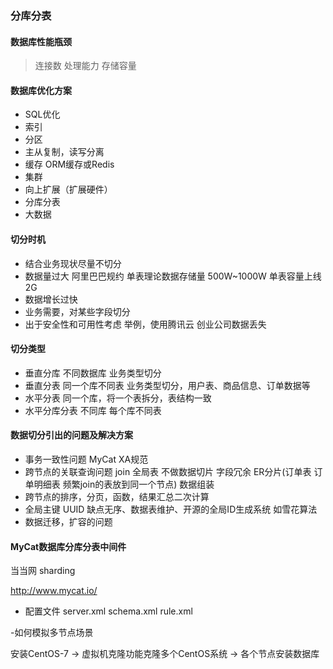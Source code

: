 ### 分库分表

#### 数据库性能瓶颈

> 连接数
> 处理能力
> 存储容量

#### 数据库优化方案

- SQL优化
- 索引
- 分区
- 主从复制，读写分离
- 缓存 ORM缓存或Redis
- 集群
- 向上扩展（扩展硬件）
- 分库分表
- 大数据

#### 切分时机

- 结合业务现状尽量不切分
- 数据量过大 阿里巴巴规约 单表理论数据存储量 500W~1000W 单表容量上线2G
- 数据增长过快
- 业务需要，对某些字段切分
- 出于安全性和可用性考虑  举例，使用腾讯云 创业公司数据丢失

#### 切分类型
- 垂直分库 
  不同数据库 业务类型切分
- 垂直分表 
  同一个库不同表 业务类型切分，用户表、商品信息、订单数据等
- 水平分表 
  同一个库，将一个表拆分，表结构一致
- 水平分库分表 
  不同库 每个库不同表

#### 数据切分引出的问题及解决方案
- 事务一致性问题 MyCat XA规范
- 跨节点的关联查询问题 join
  全局表 不做数据切片
  字段冗余 
  ER分片(订单表  订单明细表 频繁join的表放到同一个节点)
  数据组装
- 跨节点的排序，分页，函数，结果汇总二次计算
- 全局主键
  UUID 缺点无序、数据表维护、开源的全局ID生成系统 如雪花算法
- 数据迁移，扩容的问题

#### MyCat数据库分库分表中间件
当当网 sharding

http://www.mycat.io/

- 配置文件
server.xml
schema.xml
rule.xml

-如何模拟多节点场景

安装CentOS-7 -> 虚拟机克隆功能克隆多个CentOS系统 -> 各个节点安装数据库



  
  



